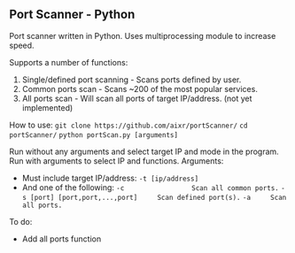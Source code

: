 ## Port Scanner - Python

Port scanner written in Python. Uses multiprocessing module to increase speed.

Supports a number of functions:
1. Single/defined port scanning - Scans ports defined by user. 
2. Common ports scan - Scans ~200 of the most popular services.
3. All ports scan - Will scan all ports of target IP/address. (not yet implemented)

How to use:
`git clone https://github.com/aixr/portScanner/`
`cd portScanner/`
`python portScan.py [arguments]`

Run without any arguments and select target IP and mode in the program.
Run with arguments to select IP and functions.
Arguments:
- Must include target IP/address: 
`-t [ip/address]`
- And one of the following:
`-c					Scan all common ports.`
`-s [port] [port,port,...,port] 	Scan defined port(s).`
`-a 	Scan all ports.`

To do:
- Add all ports function
